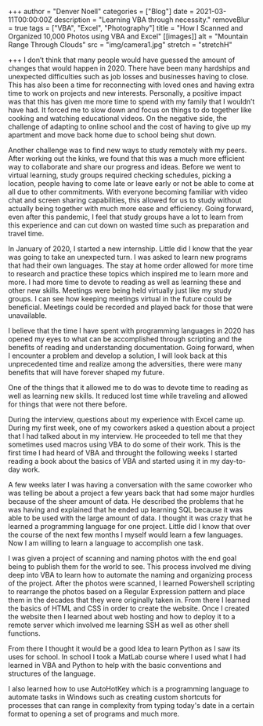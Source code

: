 +++
author = "Denver Noell"
categories = ["Blog"]
date = 2021-03-11T00:00:00Z
description = "Learning VBA through necessity."
removeBlur = true
tags = ["VBA", "Excel", "Photography"]
title = "How I Scanned and Organized 10,000 Photos using VBA and Excel"
[[images]]
alt = "Mountain Range Through Clouds"
src = "img/camera1.jpg"
stretch = "stretchH"

+++
I don’t think that many people would have guessed the amount of changes that would happen in 2020. There have been many hardships and unexpected difficulties such as job losses and businesses having to close. This has also been a time for reconnecting with loved ones and having extra time to work on projects and new interests. Personally, a positive impact was that this has given me more time to spend with my family that I wouldn’t have had. It forced me to slow down and focus on things to do together like cooking and watching educational videos. On the negative side, the challenge of adapting to online school and the cost of having to give up my apartment and move back home due to school being shut down.

Another challenge was to find new ways to study remotely with my peers. After working out the kinks, we found that this was a much more efficient way to collaborate and share our progress and ideas. Before we went to virtual learning, study groups required checking schedules, picking a location, people having to come late or leave early or not be able to come at all due to other commitments. With everyone becoming familiar with video chat and screen sharing capabilities, this allowed for us to study without actually being together with much more ease and efficiency. Going forward, even after this pandemic, I feel that study groups have a lot to learn from this experience and can cut down on wasted time such as preparation and travel time.

In January of 2020, I started a new internship. Little did I know that the year was going to take an unexpected turn. I was asked to learn new programs that had their own languages. The stay at home order allowed for more time to research and practice these topics which inspired me to learn more and more. I had more time to devote to reading as well as learning these and other new skills. Meetings were being held virtually just like my study groups. I can see how keeping meetings virtual in the future could be beneficial. Meetings could be recorded and played back for those that were unavailable.

I believe that the time I have spent with programming languages in 2020 has opened my eyes to what can be accomplished through scripting and the benefits of reading and understanding documentation. Going forward, when I encounter a problem and develop a solution, I will look back at this unprecedented time and realize among the adversities, there were many benefits that will have forever shaped my future.

One of the things that it allowed me to do was to devote time to reading as well as learning new skills. It reduced lost time while traveling and allowed for things that were not there before.

During the interview, questions about my experience with Excel came up. During my first week, one of my coworkers asked a question about a project that I had talked about in my interview. He proceeded to tell me that they sometimes used macros using VBA to do some of their work. This is the first time I had heard of VBA and throught the following weeks I started reading a book about the basics of VBA and started using it in my day-to-day work.

A few weeks later I was having a conversation with the same coworker who was telling be about a project a few years back that had some major hurdles because of the sheer amount of data. He described the problems that he was having and explained that he ended up learning SQL because it was able to be used with the large amount of data. I thought it was crazy that he learned a programming language for one project. Little did I know that over the course of the next few months I myself would learn a few languages. Now I am willing to learn a language to accomplish one task.

I was given a project of scanning and naming photos with the end goal being to publish them for the world to see. This process involved me diving deep into VBA to learn how to automate the naming and organizing process of the project. After the photos were scanned, I learned Powershell scripting to rearrange the photos based on a Regular Expression pattern and place them in the decades that they were originally taken in. From there I learned the basics of HTML and CSS in order to create the website. Once I created the website then I learned about web hosting and how to deploy it to a remote server which involved me learning SSH as well as other shell functions.

From there I thought it would be a good Idea to learn Python as I saw its uses for school. In school I took a MatLab course where I used what I had learned in VBA and Python to help with the basic conventions and structures of the language.

I also learned how to use AutoHotKey which is a programming language to automate tasks in Windows such as creating custom shortcuts for processes that can range in complexity from typing today's date in a certain format to opening a set of programs and much more.